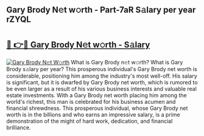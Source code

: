 ## Gary Brody N𝚎t w𝚘rth - Part-7aR S𝚊lary per year rZYQL

# <h2><a href="http://gc48hx.nevu.top/?p=Gary+Brody">🔗 👉🔴 Gary Brody N𝚎t w𝚘rth - S𝚊lary</a></h2>

[![Gary Brody N𝚎t W𝚘rth](https://i.imgur.com/Oavwk0R.jpeg)](http://gc48hx.nevu.top/?p=Gary+Brody)
What is Gary Brody n𝚎t w𝚘rth? What is Gary Brody s𝚊lary per year?
This prosperous individual's Gary Brody net worth is considerable, positioning him among the industry's most well-off. His salary is significant, but it is dwarfed by Gary Brody net worth, which is rumored to be even larger as a result of his various business interests and valuable real estate investments. With a Gary Brody net worth placing him among the world's richest, this man is celebrated for his business acumen and financial shrewdness. This prosperous individual, whose Gary Brody net worth is in the billions and who earns an impressive salary, is a prime demonstration of the might of hard work, dedication, and financial brilliance.
